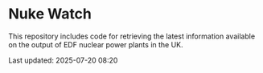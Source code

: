 # Nuke Watch

This repository includes code for retrieving the latest information available on the output of EDF nuclear power plants in the UK.

Last updated: 2025-07-20 08:20